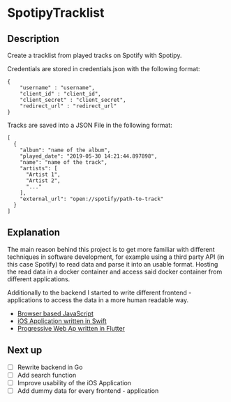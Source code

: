 # SpotipyTracklist
## Description
Create a tracklist from played tracks on Spotify with Spotipy.

Credentials are stored in credentials.json with the following format:
````
{
    "username" : "username",
    "client_id" : "client_id",
    "client_secret" : "client_secret",
    "redirect_url" : "redirect_url"
}
````

Tracks are saved into a JSON File in the following format:
````
[
  {
    "album": "name of the album", 
    "played_date": "2019-05-30 14:21:44.897898", 
    "name": "name of the track", 
    "artists": [
      "Artist 1", 
      "Artist 2",
      "..."
    ],
    "external_url": "open://spotify/path-to-track"
  }
]
````
## Explanation

The main reason behind this project is to get more familiar with different techniques in software development, for example using a third party API (in this case Spotify) to read data and parse it into an usable format. Hosting the read data in a docker container and access said docker container from different applications.

Additionally to the backend I started to write different frontend - applications to access the data in a more human readable way.
* [Browser based JavaScript](https://github.com/ylhn15/SpotipyTracklist_Frontend)
* [iOS Application written in Swift](https://github.com/ylhn15/Spotipy_Tracklist_iOS)
* [Progressive Web Ap written in Flutter](https://github.com/ylhn15/SpotipyTrackList-Flutter)
 
## Next up
- [ ] Rewrite backend in Go
- [ ] Add search function
- [ ] Improve usability of the iOS Application
- [ ] Add dummy data for every frontend - application
